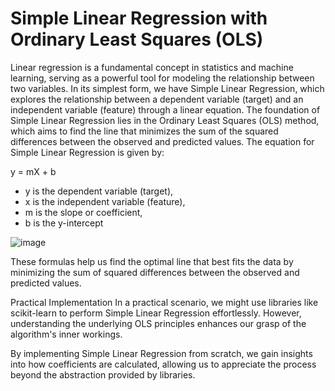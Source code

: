 # Simple Linear Regression with Ordinary Least Squares (OLS)



Linear regression is a fundamental concept in statistics and machine learning, serving as a powerful tool for modeling the relationship between two variables. In its simplest form, we have Simple Linear Regression, which explores the relationship between a dependent variable (target) and an independent variable (feature) through a linear equation.
The foundation of Simple Linear Regression lies in the Ordinary Least Squares (OLS) method, which aims to find the line that minimizes the sum of the squared differences between the observed and predicted values. The equation for Simple Linear Regression is given by:

y = mX + b

 - y is the dependent variable (target),
 - x is the independent variable (feature),
 - m is the slope or coefficient,
 - b is the y-intercept

![image](https://github.com/Shreycasm/Simple-Linear-regression-From-Scratch/assets/93276655/0033da7c-1fb1-46b9-ac68-dc2f0ad6a2c8)


These formulas help us find the optimal line that best fits the data by minimizing the sum of squared differences between the observed and predicted values.

Practical Implementation
In a practical scenario, we might use libraries like scikit-learn to perform Simple Linear Regression effortlessly. However, understanding the underlying OLS principles enhances our grasp of the algorithm's inner workings.

By implementing Simple Linear Regression from scratch, we gain insights into how coefficients are calculated, allowing us to appreciate the process beyond the abstraction provided by libraries.
